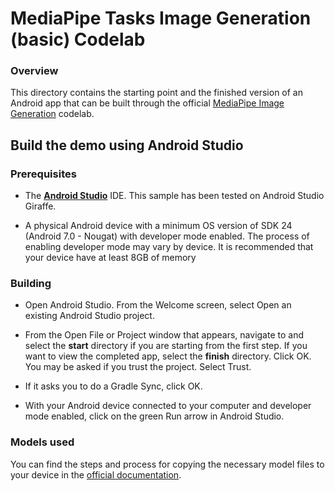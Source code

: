 
# MediaPipe Tasks Image Generation (basic) Codelab

### Overview

This directory contains the starting point and the finished version of an Android app that can be built through the official [MediaPipe Image Generation](https://codelabs.devsite.corp.google.com/mp-image-generation-basic-android) codelab.


## Build the demo using Android Studio

### Prerequisites

*   The **[Android Studio](https://developer.android.com/studio/index.html)**
    IDE. This sample has been tested on Android Studio Giraffe.

*   A physical Android device with a minimum OS version of SDK 24 (Android 7.0 -
    Nougat) with developer mode enabled. The process of enabling developer mode
    may vary by device. It is recommended that your device have at least 8GB of
    memory

### Building

*   Open Android Studio. From the Welcome screen, select Open an existing
    Android Studio project.

*   From the Open File or Project window that appears, navigate to and select
    the **start** directory if you are starting from the first step. If you
     want to view the completed app, select the **finish** directory. Click OK.
    You may be asked if you trust the project. Select Trust.

*   If it asks you to do a Gradle Sync, click OK.

*   With your Android device connected to your computer and developer mode
    enabled, click on the green Run arrow in Android Studio.

### Models used

You can find the steps and process for copying the necessary model files to your device
in the [official documentation](https://developers.google.com/mediapipe/solutions/vision/image_generator/android#model).
